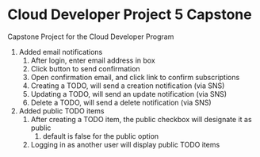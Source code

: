 # Cloud Developer Project 5 Capstone

Capstone Project for the Cloud Developer Program

1. Added email notifications
   1. After login, enter email address in box
   2. Click button to send confirmation
   3. Open confirmation email, and click link to confirm subscriptions
   4. Creating a TODO, will send a creation notification (via SNS)
   5. Updating a TODO, will send an update notification (via SNS)
   6. Delete a TODO, will send a delete notification (via SNS)
2. Added public TODO items
   1. After creating a TODO item, the public checkbox will designate it as public
      1. default is false for the public option
   2. Logging in as another user will display public TODO items
